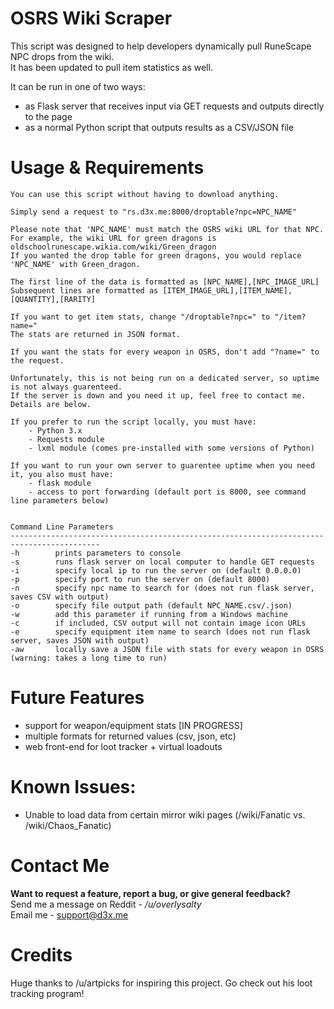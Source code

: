 # OSRS Wiki Scraper

This script was designed to help developers dynamically pull RuneScape NPC drops from the wiki.  
It has been updated to pull item statistics as well.  

It can be run in one of two ways:
- as Flask server that receives input via GET requests and outputs directly to the page 
- as a normal Python script that outputs results as a CSV/JSON file


# Usage & Requirements

```
You can use this script without having to download anything.

Simply send a request to "rs.d3x.me:8000/droptable?npc=NPC_NAME"

Please note that 'NPC_NAME' must match the OSRS wiki URL for that NPC.
For example, the wiki URL for green dragons is oldschoolrunescape.wikia.com/wiki/Green_dragon
If you wanted the drop table for green dragons, you would replace 'NPC_NAME' with Green_dragon.

The first line of the data is formatted as [NPC_NAME],[NPC_IMAGE_URL]
Subsequent lines are formatted as [ITEM_IMAGE_URL],[ITEM_NAME],[QUANTITY],[RARITY]

If you want to get item stats, change "/droptable?npc=" to "/item?name="
The stats are returned in JSON format.

If you want the stats for every weapon in OSRS, don't add "?name=" to the request.

Unfortunately, this is not being run on a dedicated server, so uptime is not always guarenteed.
If the server is down and you need it up, feel free to contact me. Details are below.

If you prefer to run the script locally, you must have:
    - Python 3.x
    - Requests module
    - lxml module (comes pre-installed with some versions of Python)

If you want to run your own server to guarentee uptime when you need it, you also must have:
    - flask module
    - access to port forwarding (default port is 8000, see command line parameters below)


Command Line Parameters
------------------------------------------------------------------------------------------
-h        prints parameters to console
-s        runs flask server on local computer to handle GET requests
-i        specify local ip to run the server on (default 0.0.0.0)
-p        specify port to run the server on (default 8000)
-n        specify npc name to search for (does not run flask server, saves CSV with output)
-o        specify file output path (default NPC_NAME.csv/.json)
-w        add this parameter if running from a Windows machine
-c        if included, CSV output will not contain image icon URLs
-e        specify equipment item name to search (does not run flask server, saves JSON with output)
-aw       locally save a JSON file with stats for every weapon in OSRS (warning: takes a long time to run)
```


# Future Features

- support for weapon/equipment stats [IN PROGRESS]
- multiple formats for returned values (csv, json, etc)
- web front-end for loot tracker + virtual loadouts


# Known Issues: 


- Unable to load data from certain mirror wiki pages (/wiki/Fanatic vs. /wiki/Chaos_Fanatic)


# Contact Me
**Want to request a feature, report a bug, or give general feedback?**  
Send me a message on Reddit -  */u/overlysalty*  
Email me - support@d3x.me

# Credits
Huge thanks to /u/artpicks for inspiring this project. Go check out his loot tracking program!


